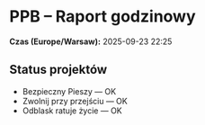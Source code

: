 # PPB – Raport godzinowy
**Czas (Europe/Warsaw):** 2025-09-23 22:25

## Status projektów
- Bezpieczny Pieszy — OK
- Zwolnij przy przejściu — OK
- Odblask ratuje życie — OK

